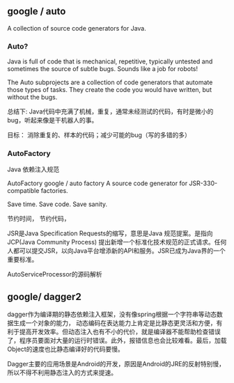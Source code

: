 ## google / auto

A collection of source code generators for Java.

### Auto?

Java is full of code that is mechanical, repetitive, typically untested and sometimes the source of subtle bugs. Sounds
like a job for robots!

The Auto subprojects are a collection of code generators that automate those types of tasks. They create the code you
would have written, but without the bugs.

总结下: Java代码中充满了机械，重复，通常未经测试的代码，有时是微小的bug，听起来像是干机器人的事。

目标： 消除重复的、样本的代码；减少可能的bug（写的多错的多）

### AutoFactory

Java 依赖注入规范

AutoFactory google / auto factory
A source code generator for JSR-330-compatible factories.

Save time. Save code. Save sanity.

节约时间， 节约代码，

JSR是Java Specification Requests的缩写，意思是Java 规范提案。是指向JCP(Java Community Process)
提出新增一个标准化技术规范的正式请求。任何人都可以提交JSR，以向Java平台增添新的API和服务。JSR已成为Java界的一个重要标准。

AutoServiceProcessor的源码解析

## google/ dagger2

dagger作为编译期的静态依赖注入框架，没有像spring根据一个字符串等动态数据生成一个对象的能力，
动态编码在表达能力上肯定是比静态更灵活和方便，有利于提高开发效率。但动态注入也有不小的代价，就是编译器不能帮助检查错误了，程序员要面对大量的运行时错误。此外，报错信息也会比较难看。最后，加载Object的速度也比静态编译好的代码要慢。

Dagger主要的应用场景是Android的开发，原因是Android的JRE的反射特别慢，所以不得不利用静态注入的方式来提速。